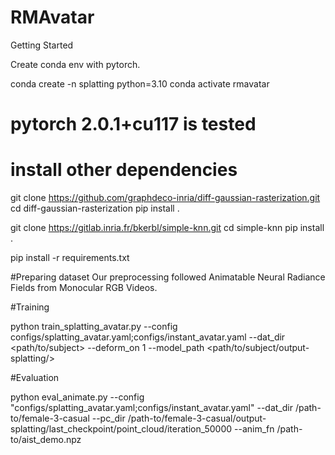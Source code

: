 # RMAvatar

Getting Started

Create conda env with pytorch.

conda create -n splatting python=3.10
conda activate rmavatar

# pytorch 2.0.1+cu117 is tested

# install other dependencies
git clone https://github.com/graphdeco-inria/diff-gaussian-rasterization.git
cd diff-gaussian-rasterization
pip install .

git clone https://gitlab.inria.fr/bkerbl/simple-knn.git
cd simple-knn
pip install .

pip install -r requirements.txt

#Preparing dataset
Our preprocessing followed Animatable Neural Radiance Fields from Monocular RGB Videos.

#Training

python train_splatting_avatar.py --config configs/splatting_avatar.yaml;configs/instant_avatar.yaml --dat_dir <path/to/subject> --deform_on 1 --model_path <path/to/subject/output-splatting/> 

#Evaluation

python eval_animate.py --config "configs/splatting_avatar.yaml;configs/instant_avatar.yaml" --dat_dir /path-to/female-3-casual --pc_dir /path-to/female-3-casual/output-splatting/last_checkpoint/point_cloud/iteration_50000 --anim_fn /path-to/aist_demo.npz

